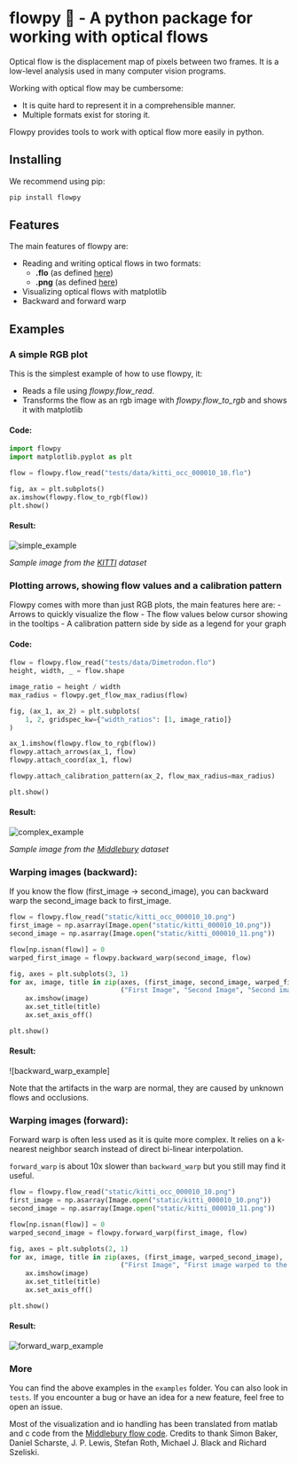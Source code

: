 # flowpy 💾 - A python package for working with optical flows

Optical flow is the displacement map of pixels between two frames. It is a low-level analysis used in many computer vision programs.

Working with optical flow may be cumbersome:
- It is quite hard to represent it in a comprehensible manner.
- Multiple formats exist for storing it.

Flowpy provides tools to work with optical flow more easily in python.

## Installing

We recommend using pip:
```bash
pip install flowpy
```

## Features

The main features of flowpy are:
- Reading and writing optical flows in two formats:
    - **.flo** (as defined [here](http://vision.middlebury.edu/flow/))
    - **.png** (as defined [here](http://www.cvlibs.net/datasets/kitti/eval_scene_flow.php?benchmark=flow))
- Visualizing optical flows with matplotlib
- Backward and forward warp

## Examples

### A simple RGB plot

This is the simplest example of how to use flowpy, it:
- Reads a file using *flowpy.flow_read*.
- Transforms the flow as an rgb image with *flowpy.flow_to_rgb* and shows it with matplotlib

#### Code:
```python
import flowpy
import matplotlib.pyplot as plt

flow = flowpy.flow_read("tests/data/kitti_occ_000010_10.flo")

fig, ax = plt.subplots()
ax.imshow(flowpy.flow_to_rgb(flow))
plt.show()
```

#### Result:
![simple_example]

*Sample image from the [KITTI](http://www.cvlibs.net/datasets/kitti/eval_scene_flow.php?benchmark=flow) dataset*

### Plotting arrows, showing flow values and a calibration pattern

Flowpy comes with more than just RGB plots, the main features here are:
    - Arrows to quickly visualize the flow
    - The flow values below cursor showing in the tooltips
    - A calibration pattern side by side as a legend for your graph

#### Code:
```python
flow = flowpy.flow_read("tests/data/Dimetrodon.flo")
height, width, _ = flow.shape

image_ratio = height / width
max_radius = flowpy.get_flow_max_radius(flow)

fig, (ax_1, ax_2) = plt.subplots(
    1, 2, gridspec_kw={"width_ratios": [1, image_ratio]}
)

ax_1.imshow(flowpy.flow_to_rgb(flow))
flowpy.attach_arrows(ax_1, flow)
flowpy.attach_coord(ax_1, flow)

flowpy.attach_calibration_pattern(ax_2, flow_max_radius=max_radius)

plt.show()
```

#### Result:
![complex_example]

*Sample image from the [Middlebury](http://vision.middlebury.edu/flow/data/) dataset*

### Warping images (backward):
If you know the flow (first_image -> second_image), you can backward warp the second_image back to first_image.

```python
flow = flowpy.flow_read("static/kitti_occ_000010_10.png")
first_image = np.asarray(Image.open("static/kitti_000010_10.png"))
second_image = np.asarray(Image.open("static/kitti_000010_11.png"))

flow[np.isnan(flow)] = 0
warped_first_image = flowpy.backward_warp(second_image, flow)

fig, axes = plt.subplots(3, 1)
for ax, image, title in zip(axes, (first_image, second_image, warped_first_image),
                            ("First Image", "Second Image", "Second image warped to first image")):
    ax.imshow(image)
    ax.set_title(title)
    ax.set_axis_off()

plt.show()
```

#### Result:
![backward_warp_example]

Note that the artifacts in the warp are normal, they are caused by unknown flows and occlusions.

### Warping images (forward):

Forward warp is often less used as it is quite more complex. It relies on a k-nearest neighbor search instead of direct bi-linear interpolation.

`forward_warp` is about 10x slower than `backward_warp` but you still may find it useful.

```python
flow = flowpy.flow_read("static/kitti_occ_000010_10.png")
first_image = np.asarray(Image.open("static/kitti_000010_10.png"))
second_image = np.asarray(Image.open("static/kitti_000010_11.png"))

flow[np.isnan(flow)] = 0
warped_second_image = flowpy.forward_warp(first_image, flow)

fig, axes = plt.subplots(2, 1)
for ax, image, title in zip(axes, (first_image, warped_second_image),
                            ("First Image", "First image warped to the second")):
    ax.imshow(image)
    ax.set_title(title)
    ax.set_axis_off()

plt.show()
```

#### Result:
![forward_warp_example]


### More

You can find the above examples in the `examples` folder. You can also look in `tests`.
If you encounter a bug or have an idea for a new feature, feel free to open an issue.

Most of the visualization and io handling has been translated from matlab and c code from the [Middlebury flow code](http://vision.middlebury.edu/flow/code/flow-code/).
Credits to thank Simon Baker, Daniel Scharste, J. P. Lewis, Stefan Roth, Michael J. Black and Richard Szeliski.

[simple_example]: https://raw.githubusercontent.com/mickaelseznec/flowpy/master/static/example_rgb.png "Displaying an optical flow as an RGB image"
[complex_example]: https://raw.githubusercontent.com/mickaelseznec/flowpy/master/static/example_arrows.png "Displaying an optical flow as an RGB image with arrows, tooltip and legend"
[backwarp_warp_example]: https://raw.githubusercontent.com/mickaelseznec/flowpy/master/static/example_backward_warp.png "An example of backward warp"
[forward_warp_example]: https://raw.githubusercontent.com/mickaelseznec/flowpy/master/static/example_forward_warp.png "An example of backward warp"
